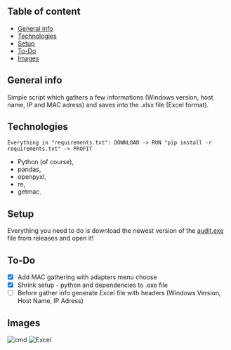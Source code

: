 ## Table of content
* [General info](#general-info)
* [Technologies](#technologies)
* [Setup](#setup)
* [To-Do](#to-do)
* [Images](#images)

## General info
Simple script which gathers a few informations (Windows version, host name, IP and MAC adress) and saves into the .xlsx file (Excel format).

## Technologies
```
Everything in "requirements.txt": DOWNLOAD -> RUN "pip install -r requirements.txt" -> PROFIT
```
- Python (of course),
- pandas,
- openpyxl,
- re,
- getmac.

## Setup
Everything you need to do is download the newest version of the <a href="https://github.com/bartosz-sporek/audit-script/releases">audit.exe</a> file from releases and open it! 

## To-Do
- [x] Add MAC gathering with adapters menu choose
- [x] Shrink setup - python and dependencies to .exe file
- [ ] Before gather info generate Excel file with headers (Windows Version, Host Name, IP Adress)

## Images
![cmd](https://i.imgur.com/vcVILiG.jpeg)
![Excel](https://i.imgur.com/U0uiiVX.jpg)
